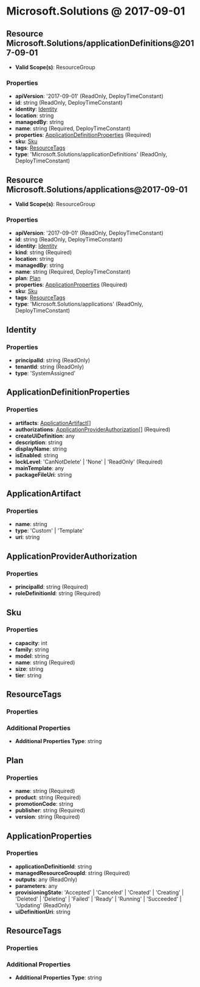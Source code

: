# Microsoft.Solutions @ 2017-09-01

## Resource Microsoft.Solutions/applicationDefinitions@2017-09-01
* **Valid Scope(s)**: ResourceGroup
### Properties
* **apiVersion**: '2017-09-01' (ReadOnly, DeployTimeConstant)
* **id**: string (ReadOnly, DeployTimeConstant)
* **identity**: [Identity](#identity)
* **location**: string
* **managedBy**: string
* **name**: string (Required, DeployTimeConstant)
* **properties**: [ApplicationDefinitionProperties](#applicationdefinitionproperties) (Required)
* **sku**: [Sku](#sku)
* **tags**: [ResourceTags](#resourcetags)
* **type**: 'Microsoft.Solutions/applicationDefinitions' (ReadOnly, DeployTimeConstant)

## Resource Microsoft.Solutions/applications@2017-09-01
* **Valid Scope(s)**: ResourceGroup
### Properties
* **apiVersion**: '2017-09-01' (ReadOnly, DeployTimeConstant)
* **id**: string (ReadOnly, DeployTimeConstant)
* **identity**: [Identity](#identity)
* **kind**: string (Required)
* **location**: string
* **managedBy**: string
* **name**: string (Required, DeployTimeConstant)
* **plan**: [Plan](#plan)
* **properties**: [ApplicationProperties](#applicationproperties) (Required)
* **sku**: [Sku](#sku)
* **tags**: [ResourceTags](#resourcetags)
* **type**: 'Microsoft.Solutions/applications' (ReadOnly, DeployTimeConstant)

## Identity
### Properties
* **principalId**: string (ReadOnly)
* **tenantId**: string (ReadOnly)
* **type**: 'SystemAssigned'

## ApplicationDefinitionProperties
### Properties
* **artifacts**: [ApplicationArtifact](#applicationartifact)[]
* **authorizations**: [ApplicationProviderAuthorization](#applicationproviderauthorization)[] (Required)
* **createUiDefinition**: any
* **description**: string
* **displayName**: string
* **isEnabled**: string
* **lockLevel**: 'CanNotDelete' | 'None' | 'ReadOnly' (Required)
* **mainTemplate**: any
* **packageFileUri**: string

## ApplicationArtifact
### Properties
* **name**: string
* **type**: 'Custom' | 'Template'
* **uri**: string

## ApplicationProviderAuthorization
### Properties
* **principalId**: string (Required)
* **roleDefinitionId**: string (Required)

## Sku
### Properties
* **capacity**: int
* **family**: string
* **model**: string
* **name**: string (Required)
* **size**: string
* **tier**: string

## ResourceTags
### Properties
### Additional Properties
* **Additional Properties Type**: string

## Plan
### Properties
* **name**: string (Required)
* **product**: string (Required)
* **promotionCode**: string
* **publisher**: string (Required)
* **version**: string (Required)

## ApplicationProperties
### Properties
* **applicationDefinitionId**: string
* **managedResourceGroupId**: string (Required)
* **outputs**: any (ReadOnly)
* **parameters**: any
* **provisioningState**: 'Accepted' | 'Canceled' | 'Created' | 'Creating' | 'Deleted' | 'Deleting' | 'Failed' | 'Ready' | 'Running' | 'Succeeded' | 'Updating' (ReadOnly)
* **uiDefinitionUri**: string

## ResourceTags
### Properties
### Additional Properties
* **Additional Properties Type**: string

